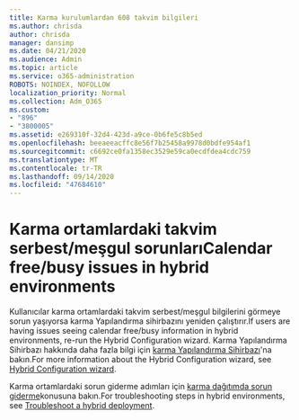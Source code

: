 ```yaml
---
title: Karma kurulumlardan 608 takvim bilgileri
ms.author: chrisda
author: chrisda
manager: dansimp
ms.date: 04/21/2020
ms.audience: Admin
ms.topic: article
ms.service: o365-administration
ROBOTS: NOINDEX, NOFOLLOW
localization_priority: Normal
ms.collection: Adm_O365
ms.custom:
- "896"
- "3800005"
ms.assetid: e269310f-32d4-423d-a9ce-0b6fe5c8b5ed
ms.openlocfilehash: beeaeeacffc8e56f7b25458a9978d0bdfe954af1
ms.sourcegitcommit: c6692ce0fa1358ec3529e59ca0ecdfdea4cdc759
ms.translationtype: MT
ms.contentlocale: tr-TR
ms.lasthandoff: 09/14/2020
ms.locfileid: "47684610"
---
```

# <a name="calendar-freebusy-issues-in-hybrid-environments"></a><span data-ttu-id="0e547-102">Karma ortamlardaki takvim serbest/meşgul sorunları</span><span class="sxs-lookup"><span data-stu-id="0e547-102">Calendar free/busy issues in hybrid environments</span></span>

<span data-ttu-id="0e547-103">Kullanıcılar karma ortamlardaki takvim serbest/meşgul bilgilerini görmeye sorun yaşıyorsa karma Yapılandırma sihirbazını yeniden çalıştırır.</span><span class="sxs-lookup"><span data-stu-id="0e547-103">If users are having issues seeing calendar free/busy information in hybrid environments, re-run the Hybrid Configuration wizard.</span></span> <span data-ttu-id="0e547-104">Karma Yapılandırma Sihirbazı hakkında daha fazla bilgi için [karma Yapılandırma Sihirbazı](https://go.microsoft.com/fwlink/p/?linkid=528149)'na bakın.</span><span class="sxs-lookup"><span data-stu-id="0e547-104">For more information about the Hybrid Configuration wizard, see [Hybrid Configuration wizard](https://go.microsoft.com/fwlink/p/?linkid=528149).</span></span>

<span data-ttu-id="0e547-105">Karma ortamlardaki sorun giderme adımları için [karma dağıtımda sorun giderme](https://technet.microsoft.com/library/jj659053.aspx)konusuna bakın.</span><span class="sxs-lookup"><span data-stu-id="0e547-105">For troubleshooting steps in hybrid environments, see [Troubleshoot a hybrid deployment](https://technet.microsoft.com/library/jj659053.aspx).</span></span>
